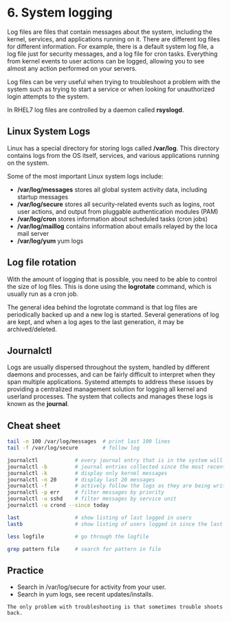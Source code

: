 # 6. System logging

Log files are files that contain messages about the system, including the kernel, services, and applications running on it.
There are different log files for different information. For example, there is a default system log file, a log file just for security messages, and a log file for cron tasks. Everything from kernel events to user actions can be logged, allowing you to see almost any action performed on your servers.

Log files can be very useful when trying to troubleshoot a problem with the system such as trying to start a service or when looking for unauthorized login attempts to the system.

In RHEL7 log files are controlled by a daemon called **rsyslogd**.


## Linux System Logs
Linux has a special directory for storing logs called **/var/log**.
This directory contains logs from the OS itself, services, and various applications running on the system.

Some of the most important Linux system logs include:
- **/var/log/messages** stores all global system activity data, including startup messages
- **/var/log/secure** stores all security-related events such as logins, root user actions, and output from pluggable authentication modules (PAM)
- **/var/log/cron** stores information about scheduled tasks (cron jobs)
- **/var/log/maillog** contains information about emails relayed by the loca mail server
- **/var/log/yum** yum logs

## Log file rotation
With the amount of logging that is possible, you need to be able to control the size of log files.
This is done using the **logrotate** command, which is usually run as a cron job.

The general idea behind the logrotate command is that log files are periodically backed up and a new log is started.
Several generations of log are kept, and when a log ages to the last generation, it may be archived/deleted.

## Journalctl
Logs are usually dispersed throughout the system, handled by different daemons and processes, and can be fairly difficult to interpret when they span multiple applications.
Systemd attempts to address these issues by providing a centralized management solution for logging all kernel and userland processes. The system that collects and manages these logs is known as the **journal**.

## Cheat sheet
```bash
tail -n 100 /var/log/messages  # print last 100 lines
tail -f /var/log/secure        # follow log

journalctl            # every journal entry that is in the system will be displayed
journalctl -b         # journal entries collected since the most recent reboot
journalctl -k         # display only kernel messages
journalctl -n 20      # display last 20 messages
journalctl -f         # actively follow the logs as they are being written
journalctl -p err     # filter messages by priority
journalctl -u sshd    # filter messages by service unit
journalctl -u crond --since today

last                  # show listing of last logged in users
lastb                 # show listing of users logged in since the last boot

less logfile          # go through the logfile

grep pattern file     # search for pattern in file
```

## Practice
- Search in /var/log/secure for activity from your user.
- Search in yum logs, see recent updates/installs.

```The only problem with troubleshooting is that sometimes trouble shoots back.```

